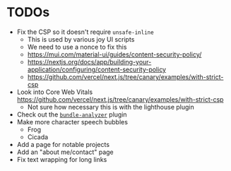 # TODOs

- Fix the CSP so it doesn't require `unsafe-inline`
	- This is used by various joy UI scripts
	- We need to use a nonce to fix this
	- https://mui.com/material-ui/guides/content-security-policy/
	- https://nextjs.org/docs/app/building-your-application/configuring/content-security-policy
	- https://github.com/vercel/next.js/tree/canary/examples/with-strict-csp
- Look into Core Web Vitals https://github.com/vercel/next.js/tree/canary/examples/with-strict-csp
	- Not sure how necessary this is with the lighthouse plugin
- Check out the [`bundle-analyzer`](https://nextjs.org/docs/app/building-your-application/optimizing/package-bundling) plugin
- Make more character speech bubbles
	- Frog
	- Cicada
- Add a page for notable projects
- Add an "about me/contact" page
- Fix text wrapping for long links
